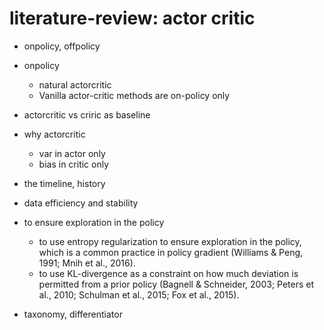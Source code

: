 # literature-review: actor critic

* onpolicy, offpolicy
* onpolicy
  * natural actorcritic
  * Vanilla actor-critic methods are on-policy only
* actorcritic vs criric as baseline
* why actorcritic
  * var in actor only
  * bias in critic only
* the timeline, history
* data efficiency and stability

* to ensure exploration in the policy
  * to use entropy regularization to ensure exploration in the policy,
    which is a common practice in policy gradient (Williams & Peng, 1991; Mnih et al., 2016).
  * to use KL-divergence as a constraint on how much deviation is permitted from a prior policy
    (Bagnell & Schneider, 2003; Peters et al., 2010; Schulman et al., 2015; Fox et al., 2015).

* taxonomy, differentiator

<!--
Matthew Hausknecht and Peter Stone. On-policy vs. off-policy updates for deep reinforcement
learning. Deep Reinforcement Learning: Frontiers and Challenges, IJCAI 2016 Workshop, 2016.

Nicolas Heess, David Silver, and Yee Whye Teh. Actor-critic reinforcement learning with energy-
based policies. In JMLR: Workshop and Conference Proceedings 24, pp. 43–57, 2012.
 -->
